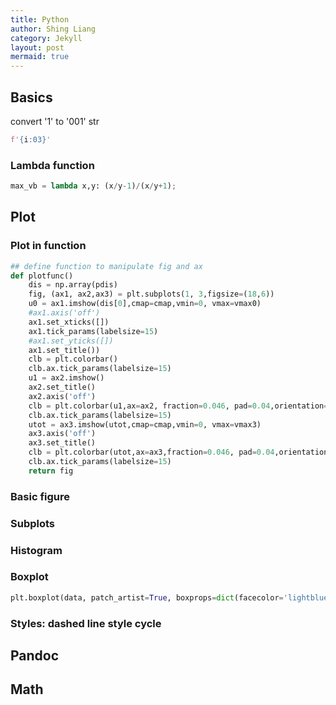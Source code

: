 ```yaml
---
title: Python
author: Shing Liang
category: Jekyll
layout: post
mermaid: true
---
```



## Basics

convert '1' to '001' str

```py
f'{i:03}'
```

### Lambda function
```python
max_vb = lambda x,y: (x/y-1)/(x/y+1);
```

## Plot

### Plot in function

```python
## define function to manipulate fig and ax
def plotfunc()
    dis = np.array(pdis)
    fig, (ax1, ax2,ax3) = plt.subplots(1, 3,figsize=(18,6))
    u0 = ax1.imshow(dis[0],cmap=cmap,vmin=0, vmax=vmax0)
    #ax1.axis('off')
    ax1.set_xticks([])
    ax1.tick_params(labelsize=15) 
    #ax1.set_yticks([])
    ax1.set_title())
    clb = plt.colorbar()
    clb.ax.tick_params(labelsize=15) 
    u1 = ax2.imshow()
    ax2.set_title()
    ax2.axis('off')
    clb = plt.colorbar(u1,ax=ax2, fraction=0.046, pad=0.04,orientation="horizontal")
    clb.ax.tick_params(labelsize=15) 
    utot = ax3.imshow(utot,cmap=cmap,vmin=0, vmax=vmax3)
    ax3.axis('off')
    ax3.set_title()
    clb = plt.colorbar(utot,ax=ax3,fraction=0.046, pad=0.04,orientation="horizontal")
    clb.ax.tick_params(labelsize=15) 
    return fig
```

### Basic figure

### Subplots

### Histogram


### Boxplot
```python
plt.boxplot(data, patch_artist=True, boxprops=dict(facecolor='lightblue'),widths=0.6)
```


### Styles: dashed line style cycle


## Pandoc

## Math
